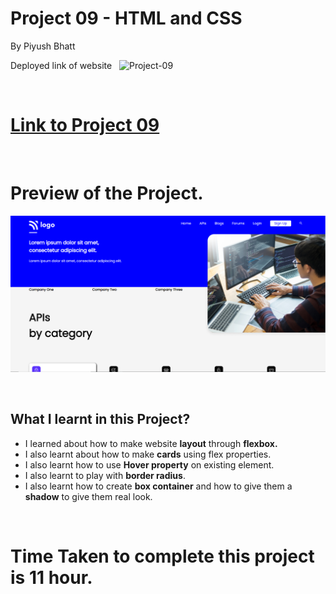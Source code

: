 


# Project 09 - HTML and CSS

By Piyush Bhatt

Deployed link of website &nbsp; ![Project-09](https://img.shields.io/badge/Project-09-9cf)

<br>

# [Link to Project 09](devloper-landingpage.netlify.app)

<br>

# Preview of the Project.

![Preview](./preview.png)

<br>

## What I learnt in this Project?

- I learned about how to make website **layout** through **flexbox.**
- I also learnt about how to make **cards** using flex properties.
- I also learnt how to use **Hover property** on existing element.
- I also learnt to play with **border radius**.
- I also learnt how to create **box container** and how to give them a **shadow** to give them real look.

<br> 

# Time Taken to complete  this project is 11 hour.